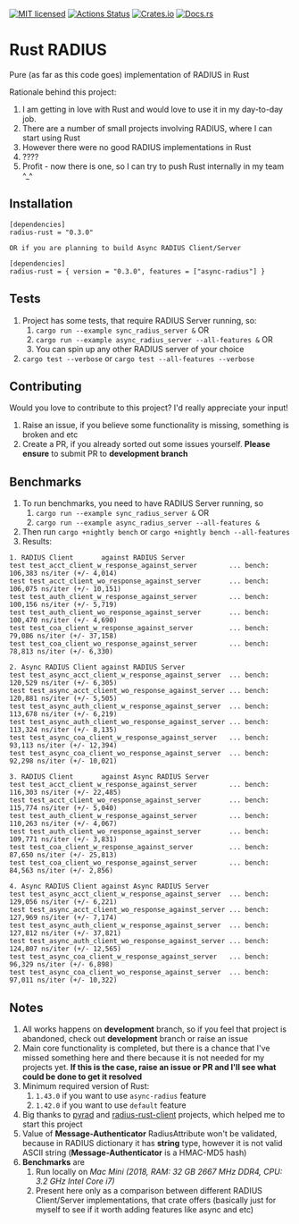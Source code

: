 [![MIT licensed][mit-badge]][mit-url]
[![Actions Status][action-badge]][action-url]
[![Crates.io][crates-badge]][crates-url]
[![Docs.rs][docs-badge]][docs-url]


[action-badge]: https://github.com/MikhailMS/rust-radius/workflows/RustRadius/badge.svg
[action-url]:   https://github.com/MikhailMS/rust-radius/actions
[crates-badge]: https://img.shields.io/crates/v/radius-rust.svg
[crates-url]:   https://crates.io/crates/radius-rust
[docs-badge]:   https://docs.rs/radius-rust/badge.svg
[docs-url]:     https://docs.rs/radius-rust
[mit-badge]:    https://img.shields.io/badge/license-MIT-blue.svg
[mit-url]:      LICENSE


# Rust RADIUS 
Pure (as far as this code goes) implementation of RADIUS in Rust


Rationale behind this project:
1. I am getting in love with Rust and would love to use it in my day-to-day job.
2. There are a number of small projects involving RADIUS, where I can start using Rust
3. However there were no good RADIUS implementations in Rust
4. ????
5. Profit - now there is one, so I can try to push Rust internally in my team ^_^


## Installation
```
[dependencies]
radius-rust = "0.3.0"

OR if you are planning to build Async RADIUS Client/Server

[dependencies]
radius-rust = { version = "0.3.0", features = ["async-radius"] }
```


## Tests
1. Project has some tests, that require RADIUS Server running, so:
    1. `cargo run --example sync_radius_server &` OR
    2. `cargo run --example async_radius_server --all-features &` OR
    3. You can spin up any other RADIUS server of your choice
2. `cargo test --verbose` or `cargo test --all-features --verbose`


## Contributing
Would you love to contribute to this project? I'd really appreciate your input!

1. Raise an issue, if you believe some functionality is missing, something is broken and etc
2. Create a PR, if you already sorted out some issues yourself. **Please ensure** to submit PR to **development branch**


## Benchmarks
1. To run benchmarks, you need to have RADIUS Server running, so
    1. `cargo run --example sync_radius_server &` OR
    2. `cargo run --example async_radius_server --all-features &`
2. Then run `cargo +nightly bench` or `cargo +nightly bench --all-features`
3. Results:
```
1. RADIUS Client       against RADIUS Server
test test_acct_client_w_response_against_server        ... bench:     106,383 ns/iter (+/- 4,014)
test test_acct_client_wo_response_against_server       ... bench:     106,075 ns/iter (+/- 10,151)
test test_auth_client_w_response_against_server        ... bench:     100,156 ns/iter (+/- 5,719)
test test_auth_client_wo_response_against_server       ... bench:     100,470 ns/iter (+/- 4,690)
test test_coa_client_w_response_against_server         ... bench:      79,086 ns/iter (+/- 37,158)
test test_coa_client_wo_response_against_server        ... bench:      78,813 ns/iter (+/- 6,330)
``` 
```
2. Async RADIUS Client against RADIUS Server
test test_async_acct_client_w_response_against_server  ... bench:     120,529 ns/iter (+/- 6,305)
test test_async_acct_client_wo_response_against_server ... bench:     120,881 ns/iter (+/- 5,505)
test test_async_auth_client_w_response_against_server  ... bench:     113,678 ns/iter (+/- 6,219)
test test_async_auth_client_wo_response_against_server ... bench:     113,324 ns/iter (+/- 8,135)
test test_async_coa_client_w_response_against_server   ... bench:      93,113 ns/iter (+/- 12,394)
test test_async_coa_client_wo_response_against_server  ... bench:      92,298 ns/iter (+/- 10,021)
```
```
3. RADIUS Client       against Async RADIUS Server
test test_acct_client_w_response_against_server        ... bench:     116,303 ns/iter (+/- 22,485)
test test_acct_client_wo_response_against_server       ... bench:     115,774 ns/iter (+/- 5,040)
test test_auth_client_w_response_against_server        ... bench:     110,263 ns/iter (+/- 4,067)
test test_auth_client_wo_response_against_server       ... bench:     109,771 ns/iter (+/- 3,831)
test test_coa_client_w_response_against_server         ... bench:      87,650 ns/iter (+/- 25,813)
test test_coa_client_wo_response_against_server        ... bench:      84,563 ns/iter (+/- 2,856)
```
```
4. Async RADIUS Client against Async RADIUS Server
test test_async_acct_client_w_response_against_server  ... bench:     129,056 ns/iter (+/- 6,221)
test test_async_acct_client_wo_response_against_server ... bench:     127,969 ns/iter (+/- 7,174)
test test_async_auth_client_w_response_against_server  ... bench:     127,812 ns/iter (+/- 37,821)
test test_async_auth_client_wo_response_against_server ... bench:     124,807 ns/iter (+/- 12,565)
test test_async_coa_client_w_response_against_server   ... bench:      96,329 ns/iter (+/- 6,898)
test test_async_coa_client_wo_response_against_server  ... bench:      97,011 ns/iter (+/- 10,322)
```


## Notes
1. All works happens on **development** branch, so if you feel that project is abandoned, check out **development** branch or raise an issue
2. Main core functionality is completed, but there is a chance that I've missed something here and there because it is not needed for my projects yet. **If this is the case, raise an issue or PR and I'll see what could be done to get it resolved**
3. Minimum required version of Rust:
    1. `1.43.0` if you want to use `async-radius` feature
    2. `1.42.0` if you want to use `default`      feature
4. Big thanks to [pyrad](https://github.com/pyradius/pyrad) and [radius-rust-client](https://github.com/athonet-open/rust-radius-client) projects, which helped me to start this project
5. Value of **Message-Authenticator** RadiusAttribute won't be validated, because in RADIUS dictionary it has **string** type, however it is not valid ASCII string (**Message-Authenticator** is a HMAC-MD5 hash)
6. **Benchmarks** are
    1. Run locally on *Mac Mini (2018, RAM: 32 GB 2667 MHz DDR4, CPU: 3.2 GHz Intel Core i7)*
    2. Present here only as a comparison between different RADIUS Client/Server implementations, that crate offers (basically just for myself to see if it worth adding features like async and etc)
